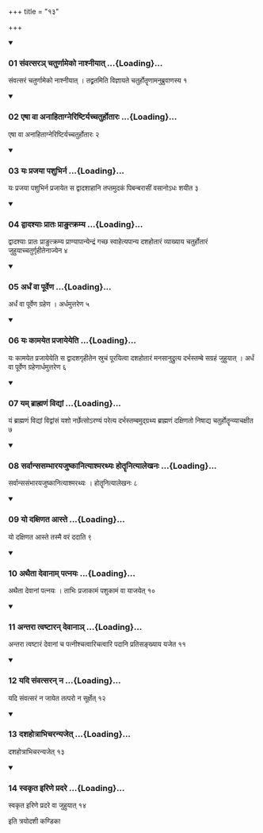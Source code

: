 +++
title = "१३"

+++

<div class="js_include" includetitle="true" newlevelforh1="3" unfilled="" url="/vedAH_yajuH/taittirIyam/sUtram/ApastambaH/shrautam/vishvAsa-prastutiH/14/13/01_saMvatsara~n_chaturNAmeko_nAshnIyAt.md">
<details open><summary><h3>01 संवत्सरञ् चतुर्णामेको नाश्नीयात् ...{Loading}...</h3></summary>

संवत्सरं चतुर्णामेको नाश्नीयात् । तद्व्रतमिति विज्ञायते चतुर्होतॄणामनुब्रुवाणस्य १
</details>
</div>

<div class="js_include collapsed" newlevelforh1="4" title="सर्वाष् टीकाः" url="/vedAH_yajuH/taittirIyam/sUtram/ApastambaH/shrautam/sarvASh_TIkAH/14/13/01_saMvatsara~n_chaturNAmeko_nAshnIyAt.md"> </div>



<div class="js_include collapsed" newlevelforh1="4" title="मूलम्" url="/vedAH_yajuH/taittirIyam/sUtram/ApastambaH/shrautam/mUlam/14/13/01_saMvatsara~n_chaturNAmeko_nAshnIyAt.md"> </div>


<div class="js_include" includetitle="true" newlevelforh1="3" unfilled="" url="/vedAH_yajuH/taittirIyam/sUtram/ApastambaH/shrautam/vishvAsa-prastutiH/14/13/02_eShA_vA_anAhitAgneriShTiryachchaturhotAraH.md">
<details open><summary><h3>02 एषा वा अनाहिताग्नेरिष्टिर्यच्चतुर्होतारः ...{Loading}...</h3></summary>

एषा वा अनाहिताग्नेरिष्टिर्यच्चतुर्होतारः २
</details>
</div>

<div class="js_include collapsed" newlevelforh1="4" title="सर्वाष् टीकाः" url="/vedAH_yajuH/taittirIyam/sUtram/ApastambaH/shrautam/sarvASh_TIkAH/14/13/02_eShA_vA_anAhitAgneriShTiryachchaturhotAraH.md"> </div>



<div class="js_include collapsed" newlevelforh1="4" title="मूलम्" url="/vedAH_yajuH/taittirIyam/sUtram/ApastambaH/shrautam/mUlam/14/13/02_eShA_vA_anAhitAgneriShTiryachchaturhotAraH.md"> </div>


<div class="js_include" includetitle="true" newlevelforh1="3" unfilled="" url="/vedAH_yajuH/taittirIyam/sUtram/ApastambaH/shrautam/vishvAsa-prastutiH/14/13/03_yaH_prajayA_pashubhirna.md">
<details open><summary><h3>03 यः प्रजया पशुभिर्न ...{Loading}...</h3></summary>

यः प्रजया पशुभिर्न प्रजायेत स द्वादशाहानि तप्तमुदकं पिबन्बरासीं वसानोऽधः शयीत ३
</details>
</div>

<div class="js_include collapsed" newlevelforh1="4" title="सर्वाष् टीकाः" url="/vedAH_yajuH/taittirIyam/sUtram/ApastambaH/shrautam/sarvASh_TIkAH/14/13/03_yaH_prajayA_pashubhirna.md"> </div>



<div class="js_include collapsed" newlevelforh1="4" title="मूलम्" url="/vedAH_yajuH/taittirIyam/sUtram/ApastambaH/shrautam/mUlam/14/13/03_yaH_prajayA_pashubhirna.md"> </div>


<div class="js_include" includetitle="true" newlevelforh1="3" unfilled="" url="/vedAH_yajuH/taittirIyam/sUtram/ApastambaH/shrautam/vishvAsa-prastutiH/14/13/04_dvAdashyAH_prAtaH_prA~Nutkramya.md">
<details open><summary><h3>04 द्वादश्याः प्रातः प्राङुत्क्रम्य ...{Loading}...</h3></summary>

द्वादश्याः प्रातः प्राङुत्क्रम्य प्राण्यापान्येन्द्रं गच्छ स्वाहेत्यपान्य दशहोतारं व्याख्याय चतुर्होतारं जुहुयाच्चतुर्गृहीतेनाज्येन ४
</details>
</div>

<div class="js_include collapsed" newlevelforh1="4" title="सर्वाष् टीकाः" url="/vedAH_yajuH/taittirIyam/sUtram/ApastambaH/shrautam/sarvASh_TIkAH/14/13/04_dvAdashyAH_prAtaH_prA~Nutkramya.md"> </div>



<div class="js_include collapsed" newlevelforh1="4" title="मूलम्" url="/vedAH_yajuH/taittirIyam/sUtram/ApastambaH/shrautam/mUlam/14/13/04_dvAdashyAH_prAtaH_prA~Nutkramya.md"> </div>


<div class="js_include" includetitle="true" newlevelforh1="3" unfilled="" url="/vedAH_yajuH/taittirIyam/sUtram/ApastambaH/shrautam/vishvAsa-prastutiH/14/13/05_ardhaM_vA_pUrveNa.md">
<details open><summary><h3>05 अर्धं वा पूर्वेण ...{Loading}...</h3></summary>

अर्धं वा पूर्वेण ग्रहेण । अर्धमुत्तरेण ५
</details>
</div>

<div class="js_include collapsed" newlevelforh1="4" title="सर्वाष् टीकाः" url="/vedAH_yajuH/taittirIyam/sUtram/ApastambaH/shrautam/sarvASh_TIkAH/14/13/05_ardhaM_vA_pUrveNa.md"> </div>



<div class="js_include collapsed" newlevelforh1="4" title="मूलम्" url="/vedAH_yajuH/taittirIyam/sUtram/ApastambaH/shrautam/mUlam/14/13/05_ardhaM_vA_pUrveNa.md"> </div>


<div class="js_include" includetitle="true" newlevelforh1="3" unfilled="" url="/vedAH_yajuH/taittirIyam/sUtram/ApastambaH/shrautam/vishvAsa-prastutiH/14/13/06_yaH_kAmayeta_prajAyeyeti.md">
<details open><summary><h3>06 यः कामयेत प्रजायेयेति ...{Loading}...</h3></summary>

यः कामयेत प्रजायेयेति स द्वादशगृहीतेन स्रुचं पूरयित्वा दशहोतारं मनसानुद्रुत्य दर्भस्तम्बे सग्रहं जुहुयात् । अर्धं वा पूर्वेण ग्रहेणार्धमुत्तरेण ६
</details>
</div>

<div class="js_include collapsed" newlevelforh1="4" title="सर्वाष् टीकाः" url="/vedAH_yajuH/taittirIyam/sUtram/ApastambaH/shrautam/sarvASh_TIkAH/14/13/06_yaH_kAmayeta_prajAyeyeti.md"> </div>



<div class="js_include collapsed" newlevelforh1="4" title="मूलम्" url="/vedAH_yajuH/taittirIyam/sUtram/ApastambaH/shrautam/mUlam/14/13/06_yaH_kAmayeta_prajAyeyeti.md"> </div>


<div class="js_include" includetitle="true" newlevelforh1="3" unfilled="" url="/vedAH_yajuH/taittirIyam/sUtram/ApastambaH/shrautam/vishvAsa-prastutiH/14/13/07_yam_brAhmaNaM_vidyAM.md">
<details open><summary><h3>07 यम् ब्राह्मणं विद्यां ...{Loading}...</h3></summary>

यं ब्राह्मणं विद्यां विद्वांसं यशो नर्छेत्सोऽरण्यं परेत्य दर्भस्तम्बमुद्ग्रथ्य ब्राह्मणं दक्षिणतो निषाद्य चतुर्होतॄन्व्याचक्षीत ७
</details>
</div>

<div class="js_include collapsed" newlevelforh1="4" title="सर्वाष् टीकाः" url="/vedAH_yajuH/taittirIyam/sUtram/ApastambaH/shrautam/sarvASh_TIkAH/14/13/07_yam_brAhmaNaM_vidyAM.md"> </div>



<div class="js_include collapsed" newlevelforh1="4" title="मूलम्" url="/vedAH_yajuH/taittirIyam/sUtram/ApastambaH/shrautam/mUlam/14/13/07_yam_brAhmaNaM_vidyAM.md"> </div>


<div class="js_include" includetitle="true" newlevelforh1="3" unfilled="" url="/vedAH_yajuH/taittirIyam/sUtram/ApastambaH/shrautam/vishvAsa-prastutiH/14/13/08_sarvAnsasambhArayajuShkAnityAshmarathyaH_hotRRnityAlekhanaH.md">
<details open><summary><h3>08 सर्वान्ससम्भारयजुष्कानित्याश्मरथ्यः होतॄनित्यालेखनः ...{Loading}...</h3></summary>

सर्वान्ससंभारयजुष्कानित्याश्मरथ्यः । होतॄनित्यालेखनः ८
</details>
</div>

<div class="js_include collapsed" newlevelforh1="4" title="सर्वाष् टीकाः" url="/vedAH_yajuH/taittirIyam/sUtram/ApastambaH/shrautam/sarvASh_TIkAH/14/13/08_sarvAnsasambhArayajuShkAnityAshmarathyaH_hotRRnityAlekhanaH.md"> </div>



<div class="js_include collapsed" newlevelforh1="4" title="मूलम्" url="/vedAH_yajuH/taittirIyam/sUtram/ApastambaH/shrautam/mUlam/14/13/08_sarvAnsasambhArayajuShkAnityAshmarathyaH_hotRRnityAlekhanaH.md"> </div>


<div class="js_include" includetitle="true" newlevelforh1="3" unfilled="" url="/vedAH_yajuH/taittirIyam/sUtram/ApastambaH/shrautam/vishvAsa-prastutiH/14/13/09_yo_daxiNata_Aste.md">
<details open><summary><h3>09 यो दक्षिणत आस्ते ...{Loading}...</h3></summary>

यो दक्षिणत आस्ते तस्मै वरं ददाति ९
</details>
</div>

<div class="js_include collapsed" newlevelforh1="4" title="सर्वाष् टीकाः" url="/vedAH_yajuH/taittirIyam/sUtram/ApastambaH/shrautam/sarvASh_TIkAH/14/13/09_yo_daxiNata_Aste.md"> </div>



<div class="js_include collapsed" newlevelforh1="4" title="मूलम्" url="/vedAH_yajuH/taittirIyam/sUtram/ApastambaH/shrautam/mUlam/14/13/09_yo_daxiNata_Aste.md"> </div>


<div class="js_include" includetitle="true" newlevelforh1="3" unfilled="" url="/vedAH_yajuH/taittirIyam/sUtram/ApastambaH/shrautam/vishvAsa-prastutiH/14/13/10_athaitA_devAnAm_patnayaH.md">
<details open><summary><h3>10 अथैता देवानाम् पत्नयः ...{Loading}...</h3></summary>

अथैता देवानां पत्नयः । ताभिः प्रजाकामं पशुकामं वा याजयेत् १०
</details>
</div>

<div class="js_include collapsed" newlevelforh1="4" title="सर्वाष् टीकाः" url="/vedAH_yajuH/taittirIyam/sUtram/ApastambaH/shrautam/sarvASh_TIkAH/14/13/10_athaitA_devAnAm_patnayaH.md"> </div>



<div class="js_include collapsed" newlevelforh1="4" title="मूलम्" url="/vedAH_yajuH/taittirIyam/sUtram/ApastambaH/shrautam/mUlam/14/13/10_athaitA_devAnAm_patnayaH.md"> </div>


<div class="js_include" includetitle="true" newlevelforh1="3" unfilled="" url="/vedAH_yajuH/taittirIyam/sUtram/ApastambaH/shrautam/vishvAsa-prastutiH/14/13/11_antarA_tvaShTAran_devAnA~n.md">
<details open><summary><h3>11 अन्तरा त्वष्टारन् देवानाञ् ...{Loading}...</h3></summary>

अन्तरा त्वष्टारं देवानां च पत्नीश्चत्वारिचत्वारि पदानि प्रतिसङ्ख्याय यजेत ११
</details>
</div>

<div class="js_include collapsed" newlevelforh1="4" title="सर्वाष् टीकाः" url="/vedAH_yajuH/taittirIyam/sUtram/ApastambaH/shrautam/sarvASh_TIkAH/14/13/11_antarA_tvaShTAran_devAnA~n.md"> </div>



<div class="js_include collapsed" newlevelforh1="4" title="मूलम्" url="/vedAH_yajuH/taittirIyam/sUtram/ApastambaH/shrautam/mUlam/14/13/11_antarA_tvaShTAran_devAnA~n.md"> </div>


<div class="js_include" includetitle="true" newlevelforh1="3" unfilled="" url="/vedAH_yajuH/taittirIyam/sUtram/ApastambaH/shrautam/vishvAsa-prastutiH/14/13/12_yadi_saMvatsaran_na.md">
<details open><summary><h3>12 यदि संवत्सरन् न ...{Loading}...</h3></summary>

यदि संवत्सरं न जायेत तत्परो न सूर्क्षेत् १२
</details>
</div>

<div class="js_include collapsed" newlevelforh1="4" title="सर्वाष् टीकाः" url="/vedAH_yajuH/taittirIyam/sUtram/ApastambaH/shrautam/sarvASh_TIkAH/14/13/12_yadi_saMvatsaran_na.md"> </div>



<div class="js_include collapsed" newlevelforh1="4" title="मूलम्" url="/vedAH_yajuH/taittirIyam/sUtram/ApastambaH/shrautam/mUlam/14/13/12_yadi_saMvatsaran_na.md"> </div>


<div class="js_include" includetitle="true" newlevelforh1="3" unfilled="" url="/vedAH_yajuH/taittirIyam/sUtram/ApastambaH/shrautam/vishvAsa-prastutiH/14/13/13_dashahotrAbhicharanyajet.md">
<details open><summary><h3>13 दशहोत्राभिचरन्यजेत् ...{Loading}...</h3></summary>

दशहोत्राभिचरन्यजेत् १३
</details>
</div>

<div class="js_include collapsed" newlevelforh1="4" title="सर्वाष् टीकाः" url="/vedAH_yajuH/taittirIyam/sUtram/ApastambaH/shrautam/sarvASh_TIkAH/14/13/13_dashahotrAbhicharanyajet.md"> </div>



<div class="js_include collapsed" newlevelforh1="4" title="मूलम्" url="/vedAH_yajuH/taittirIyam/sUtram/ApastambaH/shrautam/mUlam/14/13/13_dashahotrAbhicharanyajet.md"> </div>


<div class="js_include" includetitle="true" newlevelforh1="3" unfilled="" url="/vedAH_yajuH/taittirIyam/sUtram/ApastambaH/shrautam/vishvAsa-prastutiH/14/13/14_svakRta_iriNe_pradare.md">
<details open><summary><h3>14 स्वकृत इरिणे प्रदरे ...{Loading}...</h3></summary>

स्वकृत इरिणे प्रदरे वा जुहुयात् १४
</details>
</div>

<div class="js_include collapsed" newlevelforh1="4" title="सर्वाष् टीकाः" url="/vedAH_yajuH/taittirIyam/sUtram/ApastambaH/shrautam/sarvASh_TIkAH/14/13/14_svakRta_iriNe_pradare.md"> </div>



<div class="js_include collapsed" newlevelforh1="4" title="मूलम्" url="/vedAH_yajuH/taittirIyam/sUtram/ApastambaH/shrautam/mUlam/14/13/14_svakRta_iriNe_pradare.md"> </div>





  
इति त्रयोदशी कण्डिका 
